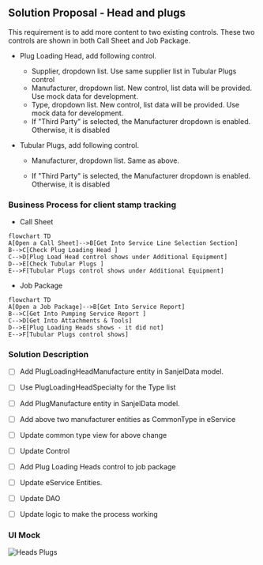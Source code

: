 ## Solution Proposal - Head and plugs

This requirement is to add more content to two existing controls. These two controls are shown in both Call Sheet and Job Package.

- Plug Loading Head, add following control.

  - Supplier, dropdown list. Use same supplier list in Tubular Plugs control
  - Manufacturer, dropdown list. New control, list data will be provided. Use mock data for development.
  - Type, dropdown list. New control, list data will be provided.   Use mock data for development.
  - If "Third Party" is selected, the Manufacturer dropdown is enabled. Otherwise, it is disabled

- Tubular Plugs, add following control.

  - Manufacturer, dropdown list. Same as above.

  - If "Third Party" is selected, the Manufacturer dropdown is enabled. Otherwise, it is disabled

    

### Business Process for client stamp tracking

- Call Sheet

```mermaid
flowchart TD
A[Open a Call Sheet]-->B[Get Into Service Line Selection Section]
B-->C[Check Plug Loading Head ] 
C-->D[Plug Load Head control shows under Additional Equipment]
D-->E[Check Tubular Plugs ] 
E-->F[Tubular Plugs control shows under Additional Equipment]

```

- Job Package

```mermaid
flowchart TD
A[Open a Job Package]-->B[Get Into Service Report]
B-->C[Get Into Pumping Service Report ] 
C-->D[Get Into Attachments & Tools]
D-->E[Plug Loading Heads shows - it did not] 
E-->F[Tubular Plugs control shows]

```

### Solution Description

- [ ] Add PlugLoadingHeadManufacture entity in SanjelData model.

- [ ] Use PlugLoadingHeadSpecialty for the Type list

- [ ] Add PlugManufacture entity in SanjelData model.

- [ ] Add above two manufacturer entities as CommonType in eService

- [ ] Update common type view for above change

- [ ] Update Control

- [ ] Add Plug Loading Heads control to job package

- [ ] Update eService Entities.

- [ ] Update DAO 

- [ ] Update logic to make the process working

  

### UI Mock

![Heads   Plugs](https://user-images.githubusercontent.com/55812393/199848141-3745c89b-f87c-46fe-8a35-8f0f4c3f3b5f.png)
